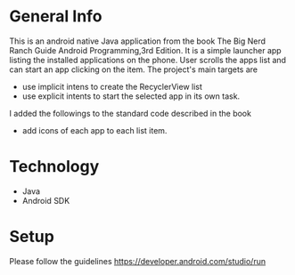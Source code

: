 # General Info
This is an android native Java application from the book The Big Nerd Ranch Guide Android Programming,3rd Edition. It is a simple launcher app listing 
the installed applications on the phone. User scrolls the apps list and can start an app clicking on the item.
The project's main targets are
- use implicit intens to create the RecyclerView list 
- use explicit intents to start the selected app in its own task.

I added the followings to the standard code described in the book
- add icons of each app to each list item.

# Technology
- Java
- Android SDK

# Setup
Please follow the guidelines 
https://developer.android.com/studio/run
